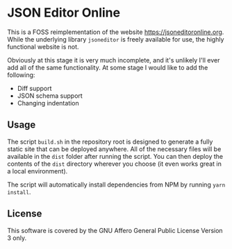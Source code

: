 # JSON Editor Online

This is a FOSS reimplementation of the website https://jsoneditoronline.org.
While the underlying library ``jsoneditor`` is freely available for use, the
highly functional website is not.

Obviously at this stage it is very much incomplete, and it's unlikely I'll
ever add all of the same functionality. At some stage I would like to add the
following:

- Diff support
- JSON schema support
- Changing indentation

## Usage

The script ``build.sh`` in the repository root is designed to generate a fully
static site that can be deployed anywhere. All of the necessary files will be
available in the ``dist`` folder after running the script. You can then deploy
the contents of the ``dist`` directory wherever you choose (it even works great
in a local environment).

The script will automatically install dependencies from NPM by running ``yarn
install``.

## License

This software is covered by the GNU Affero General Public License Version 3 only.
